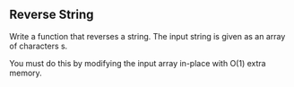 ## Reverse String
Write a function that reverses a string. The input string is given as an array of characters s.

You must do this by modifying the input array in-place with O(1) extra memory.

